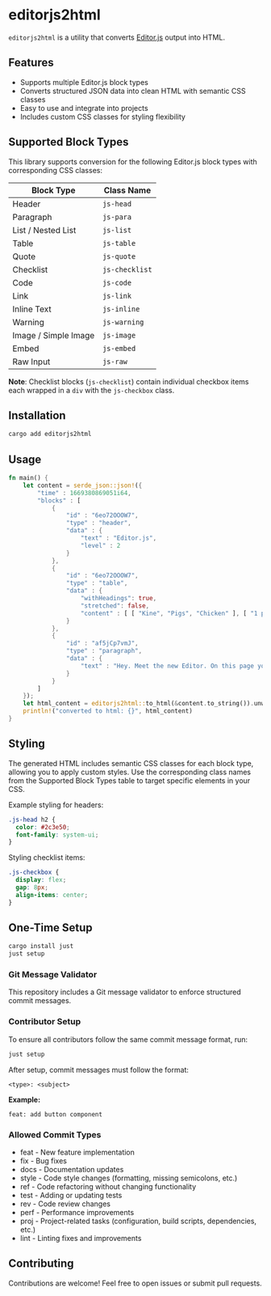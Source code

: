 # editorjs2html

`editorjs2html` is a utility that converts [Editor.js](https://editorjs.io/) output into HTML.

## Features
- Supports multiple Editor.js block types
- Converts structured JSON data into clean HTML with semantic CSS classes
- Easy to use and integrate into projects
- Includes custom CSS classes for styling flexibility

## Supported Block Types
This library supports conversion for the following Editor.js block types with corresponding CSS classes:

| Block Type          | Class Name       |
|---------------------|------------------|
| Header              | `js-head`        |
| Paragraph           | `js-para`        |
| List / Nested List  | `js-list`        |
| Table               | `js-table`       |
| Quote               | `js-quote`       |
| Checklist           | `js-checklist`   |
| Code                | `js-code`        |
| Link                | `js-link`        |
| Inline Text         | `js-inline`      |
| Warning             | `js-warning`     |
| Image / Simple Image| `js-image`       |
| Embed               | `js-embed`       |
| Raw Input           | `js-raw`         |

**Note**: Checklist blocks (`js-checklist`) contain individual checkbox items each wrapped in a `div` with the `js-checkbox` class.

## Installation
```sh
cargo add editorjs2html
```

## Usage
```rust
fn main() {
    let content = serde_json::json!({
        "time" : 1669380869051i64,
        "blocks" : [
            {
                "id" : "6eo72OOOW7",
                "type" : "header",
                "data" : {
                    "text" : "Editor.js",
                    "level" : 2
                }
            },
            {
                "id" : "6eo72OOOW7",
                "type" : "table",
                "data" : {
                    "withHeadings": true,
                    "stretched": false,
                    "content" : [ [ "Kine", "Pigs", "Chicken" ], [ "1 pcs", "3 pcs", "12 pcs" ], [ "100$", "200$", "150$" ] ]
                }
            },
            {
                "id" : "af5jCp7vmJ",
                "type" : "paragraph",
                "data" : {
                    "text" : "Hey. Meet the new Editor. On this page you can see it in action — try to edit this text."
                }
            }
        ]
    });
    let html_content = editorjs2html::to_html(&content.to_string()).unwrap();
    println!("converted to html: {}", html_content)
}
```

## Styling
The generated HTML includes semantic CSS classes for each block type, allowing you to apply custom styles. Use the corresponding class names from the Supported Block Types table to target specific elements in your CSS.

Example styling for headers:
```css
.js-head h2 {
  color: #2c3e50;
  font-family: system-ui;
}
```

Styling checklist items:
```css
.js-checkbox {
  display: flex;
  gap: 8px;
  align-items: center;
}
```

## One-Time Setup
```sh
cargo install just
just setup
```

### Git Message Validator
This repository includes a Git message validator to enforce structured commit messages.

### Contributor Setup
To ensure all contributors follow the same commit message format, run:
```sh
just setup
```

After setup, commit messages must follow the format:
```text
<type>: <subject>
```

**Example:**
```text
feat: add button component
```

### Allowed Commit Types
- feat  - New feature implementation
- fix   - Bug fixes
- docs  - Documentation updates
- style - Code style changes (formatting, missing semicolons, etc.)
- ref   - Code refactoring without changing functionality
- test  - Adding or updating tests
- rev   - Code review changes
- perf  - Performance improvements
- proj  - Project-related tasks (configuration, build scripts, dependencies, etc.)
- lint  - Linting fixes and improvements

## Contributing
Contributions are welcome! Feel free to open issues or submit pull requests.
